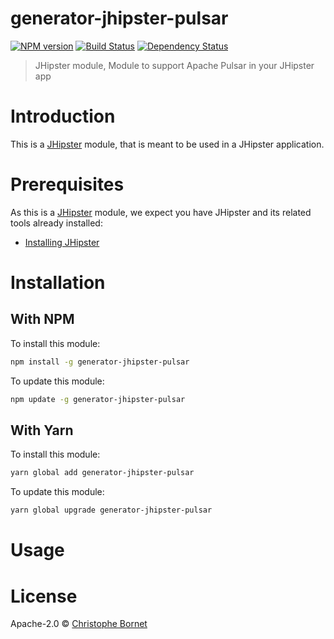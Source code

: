 # generator-jhipster-pulsar
[![NPM version][npm-image]][npm-url] [![Build Status][github-image]][github-url] [![Dependency Status][daviddm-image]][daviddm-url]
> JHipster module, Module to support Apache Pulsar in your JHipster app

# Introduction

This is a [JHipster](https://www.jhipster.tech/) module, that is meant to be used in a JHipster application.

# Prerequisites

As this is a [JHipster](https://www.jhipster.tech/) module, we expect you have JHipster and its related tools already installed:

- [Installing JHipster](https://www.jhipster.tech/installation/)

# Installation

## With NPM

To install this module:

```bash
npm install -g generator-jhipster-pulsar
```

To update this module:

```bash
npm update -g generator-jhipster-pulsar
```

## With Yarn

To install this module:

```bash
yarn global add generator-jhipster-pulsar
```

To update this module:

```bash
yarn global upgrade generator-jhipster-pulsar
```

# Usage

# License

Apache-2.0 © [Christophe Bornet](https://github.com/cbornet)


[npm-image]: https://img.shields.io/npm/v/generator-jhipster-pulsar.svg
[npm-url]: https://npmjs.org/package/generator-jhipster-pulsar
[github-image]: https://github.com/cbornet/generator-jhipster-pulsar/workflows/Build/badge.svg
[github-url]: https://github.com/cbornet/generator-jhipster-pulsar/actions
[daviddm-image]: https://david-dm.org/cbornet/generator-jhipster-pulsar.svg?theme=shields.io
[daviddm-url]: https://david-dm.org/cbornet/generator-jhipster-pulsar
